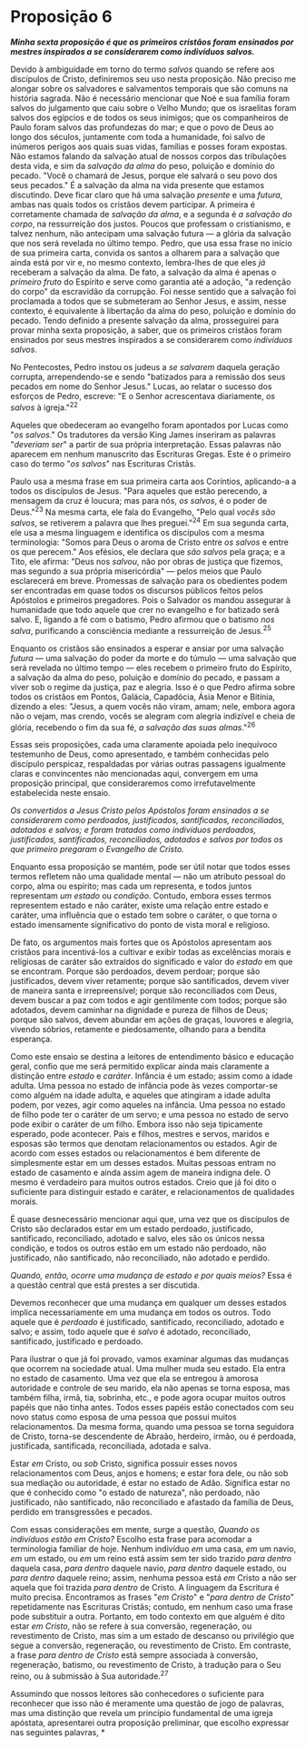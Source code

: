 # Proposição 6

***Minha sexta proposição é que os primeiros cristãos foram ensinados por mestres inspirados a se considerarem como indivíduos salvos.***

Devido à ambiguidade em torno do termo *salvos* quando se refere aos discípulos de Cristo, definiremos seu uso nesta proposição. Não preciso me alongar sobre os salvadores e salvamentos temporais que são comuns na história sagrada. Não é necessário mencionar que Noé e sua família foram salvos do julgamento que caiu sobre o Velho Mundo; que os israelitas foram salvos dos egípcios e de todos os seus inimigos; que os companheiros de Paulo foram salvos das profundezas do mar; e que o povo de Deus ao longo dos séculos, juntamente com toda a humanidade, foi salvo de inúmeros perigos aos quais suas vidas, famílias e posses foram expostas. Não estamos falando da salvação atual de nossos corpos das tribulações desta vida, e sim da *salvação da alma* do peso, poluição e domínio do pecado. "Você o chamará de Jesus, porque ele salvará o seu povo dos seus pecados." É a salvação da alma na vida presente que estamos discutindo. Deve ficar claro que há uma salvação *presente* e uma *futura*, ambas nas quais todos os cristãos devem participar. A primeira é corretamente chamada de *salvação da alma*, e a segunda é *a salvação do corpo*, na ressurreição dos justos. Poucos que professam o cristianismo, e talvez nenhum, não antecipam uma salvação futura — a glória da salvação que nos será revelada no último tempo. Pedro, que usa essa frase no início de sua primeira carta, convida os santos a olharem para a salvação que ainda está por vir e, no mesmo contexto, lembra-lhes de que eles *já* receberam a salvação da alma. De fato, a salvação da alma é apenas o *primeiro fruto* do Espírito e serve como garantia até a adoção, "a redenção do corpo" da escravidão da corrupção. Foi nesse sentido que a salvação foi proclamada a todos que se submeteram ao Senhor Jesus, e assim, nesse contexto, é equivalente à libertação da alma do peso, poluição e domínio do pecado. Tendo definido a presente salvação da alma, prosseguirei para provar minha sexta proposição, a saber, que os primeiros cristãos foram ensinados por seus mestres inspirados a se considerarem como *indivíduos salvos*.

No Pentecostes, Pedro instou os judeus a *se salvarem* daquela geração corrupta, arrependendo-se e sendo "batizados para a remissão dos seus pecados em nome do Senhor Jesus." Lucas, ao relatar o sucesso dos esforços de Pedro, escreve: "E o Senhor acrescentava diariamente, *os salvos* à igreja."<sup>22</sup>

Aqueles que obedeceram ao evangelho foram apontados por Lucas como "*os salvos*." Os tradutores da versão King James inseriram as palavras "*deveriam ser*" a partir de sua própria interpretação. Essas palavras não aparecem em nenhum manuscrito das Escrituras Gregas. Este é o primeiro caso do termo "*os salvos*" nas Escrituras Cristãs.

Paulo usa a mesma frase em sua primeira carta aos Coríntios, aplicando-a a todos os discípulos de Jesus. "Para aqueles que estão perecendo, a mensagem da cruz é loucura; mas para nós, *os salvos*, é o poder de Deus."<sup>23</sup> Na mesma carta, ele fala do Evangelho, "Pelo qual *vocês são salvos*, se retiverem a palavra que lhes preguei."<sup>24</sup> Em sua segunda carta, ele usa a mesma linguagem e identifica os discípulos com a mesma terminologia: "Somos para Deus o aroma de Cristo entre *os salvos* e entre os que perecem." Aos efésios, ele declara que *são salvos* pela graça; e a Tito, ele afirma: "Deus nos *salvou*, não por obras de justiça que fizemos, mas segundo a sua própria misericórdia" — pelos meios que Paulo esclarecerá em breve. Promessas de salvação para os obedientes podem ser encontradas em quase todos os discursos públicos feitos pelos Apóstolos e primeiros pregadores. Pois o Salvador os mandou assegurar à humanidade que todo aquele que crer no evangelho e for batizado será salvo. E, ligando a fé com o batismo, Pedro afirmou que o batismo *nos salva*, purificando a consciência mediante a ressurreição de Jesus.<sup>25</sup>

Enquanto os cristãos são ensinados a esperar e ansiar por uma salvação *futura* — uma salvação do poder da morte e do túmulo — uma salvação que será revelada no último tempo — eles recebem o primeiro fruto do Espírito, a salvação da alma do peso, poluição e domínio do pecado, e passam a viver sob o regime da justiça, paz e alegria. Isso é o que Pedro afirma sobre todos os cristãos em Pontos, Galácia, Capadócia, Ásia Menor e Bitínia, dizendo a eles: "Jesus, a quem vocês não viram, amam; nele, embora agora não o vejam, mas crendo, vocês se alegram com alegria indizível e cheia de glória, recebendo o fim da sua fé, *a salvação das suas almas*."<sup>26</sup>

Essas seis proposições, cada uma claramente apoiada pelo inequívoco testemunho de Deus, como apresentado, e também conhecidas pelo discípulo perspicaz, respaldadas por várias outras passagens igualmente claras e convincentes não mencionadas aqui, convergem em uma proposição principal, que consideraremos como irrefutavelmente estabelecida neste ensaio.

*Os convertidos a Jesus Cristo pelos Apóstolos foram ensinados a se considerarem como perdoados, justificados, santificados, reconciliados, adotados e salvos; e foram tratados como indivíduos perdoados, justificados, santificados, reconciliados, adotados e salvos por todos os que primeiro pregaram o Evangelho de Cristo.*

Enquanto essa proposição se mantém, pode ser útil notar que todos esses termos refletem não uma qualidade mental — não um atributo pessoal do corpo, alma ou espírito; mas cada um representa, e todos juntos representam *um estado* ou *condição*. Contudo, embora esses termos representem estado e não caráter, existe uma relação entre estado e caráter, uma influência que o estado tem sobre o caráter, o que torna o estado imensamente significativo do ponto de vista moral e religioso.

De fato, os argumentos mais fortes que os Apóstolos apresentam aos cristãos para incentivá-los a cultivar e exibir todas as excelências morais e religiosas de caráter são extraídos do significado e valor do *estado* em que se encontram. Porque são perdoados, devem perdoar; porque são justificados, devem viver retamente; porque são santificados, devem viver de maneira santa e irrepreensível; porque são reconciliados com Deus, devem buscar a paz com todos e agir gentilmente com todos; porque são adotados, devem caminhar na dignidade e pureza de filhos de Deus; porque são salvos, devem abundar em ações de graças, louvores e alegria, vivendo sóbrios, retamente e piedosamente, olhando para a bendita esperança.

Como este ensaio se destina a leitores de entendimento básico e educação geral, confio que me será permitido explicar ainda mais claramente a distinção entre *estado* e *caráter*. Infância é um estado; assim como a idade adulta. Uma pessoa no estado de infância pode às vezes comportar-se como alguém na idade adulta, e aqueles que atingiram a idade adulta podem, por vezes, agir como aqueles na infância. Uma pessoa no estado de filho pode ter o caráter de um servo; e uma pessoa no estado de servo pode exibir o caráter de um filho. Embora isso não seja tipicamente esperado, pode acontecer. Pais e filhos, mestres e servos, maridos e esposas são termos que denotam relacionamentos ou estados. Agir de acordo com esses estados ou relacionamentos é bem diferente de simplesmente estar em um desses estados. Muitas pessoas entram no estado de casamento e ainda assim agem de maneira indigna dele. O mesmo é verdadeiro para muitos outros estados. Creio que já foi dito o suficiente para distinguir estado e caráter, e relacionamentos de qualidades morais.

É quase desnecessário mencionar aqui que, uma vez que os discípulos de Cristo são declarados estar em um estado perdoado, justificado, santificado, reconciliado, adotado e salvo, eles são os únicos nessa condição, e todos os outros estão em um estado não perdoado, não justificado, não santificado, não reconciliado, não adotado e perdido.

*Quando, então, ocorre uma mudança de estado e por quais meios?* Essa é a questão central que está prestes a ser discutida.

Devemos reconhecer que uma mudança em qualquer um desses estados implica necessariamente em uma mudança em todos os outros. Todo aquele que é *perdoado* é justificado, santificado, reconciliado, adotado e salvo; e assim, todo aquele que é *salvo* é adotado, reconciliado, santificado, justificado e perdoado.

Para ilustrar o que já foi provado, vamos examinar algumas das mudanças que ocorrem na sociedade atual. Uma mulher muda seu estado. Ela entra no estado de casamento. Uma vez que ela se entregou à amorosa autoridade e controle de seu marido, ela não apenas se torna esposa, mas também filha, irmã, tia, sobrinha, etc., e pode agora ocupar muitos outros papéis que não tinha antes. Todos esses papéis estão conectados com seu novo status como esposa de uma pessoa que possui muitos relacionamentos. Da mesma forma, quando uma pessoa se torna seguidora de Cristo, torna-se descendente de Abraão, herdeiro, irmão, ou é perdoada, justificada, santificada, reconciliada, adotada e salva.

Estar *em* Cristo, ou *sob* Cristo, significa possuir esses novos relacionamentos com Deus, anjos e homens; e estar fora dele, ou não sob sua mediação ou autoridade, é estar no estado de Adão. Significa estar no que é conhecido como "o estado de natureza", não perdoado, não justificado, não santificado, não reconciliado e afastado da família de Deus, perdido em transgressões e pecados.

Com essas considerações em mente, surge a questão, *Quando os indivíduos estão em Cristo?* Escolho esta frase para acomodar a terminologia familiar de hoje. Nenhum indivíduo *em* uma casa, *em* um navio, *em* um estado, ou *em* um reino está assim sem ter sido trazido *para dentro* daquela casa, *para dentro* daquele navio, *para dentro* daquele estado, ou *para dentro* daquele reino; assim, nenhuma pessoa está *em* Cristo a não ser aquela que foi trazida *para dentro* de Cristo. A linguagem da Escritura é muito precisa. Encontramos as frases "*em Cristo*" e "*para dentro de Cristo*" repetidamente nas Escrituras Cristãs; contudo, em nenhum caso uma frase pode substituir a outra. Portanto, em todo contexto em que alguém é dito estar *em Cristo*, não se refere à sua conversão, regeneração, ou revestimento de Cristo, mas sim a um estado de descanso ou privilégio que segue a conversão, regeneração, ou revestimento de Cristo. Em contraste, a frase *para dentro de Cristo* está sempre associada à conversão, regeneração, batismo, ou revestimento de Cristo, à tradução para o Seu reino, ou à submissão à Sua autoridade.<sup>27</sup>

Assumindo que nossos leitores são conhecedores o suficiente para reconhecer que isso não é meramente uma questão de jogo de palavras, mas uma distinção que revela um princípio fundamental de uma igreja apóstata, apresentarei outra proposição preliminar, que escolho expressar nas seguintes palavras, *